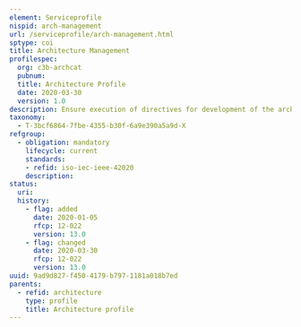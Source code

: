 ```yaml
---
element: Serviceprofile
nispid: arch-management
url: /serviceprofile/arch-management.html
sptype: coi
title: Architecture Management
profilespec:
  org: c3b-archcat
  pubnum: 
  title: Architecture Profile
  date: 2020-03-30
  version: 1.0
description: Ensure execution of directives for development of the architectures, to ensure that the development runs according to these directives, to the expected timetables, to the assigned budgets, and that the architecture satisfies its objectives.
taxonomy:
  - T-3bcf6864-7fbe-4355-b30f-6a9e390a5a9d-X
refgroup:
  - obligation: mandatory
    lifecycle: current
    standards: 
    - refid: iso-iec-ieee-42020
    description: 
status:
  uri: 
  history: 
    - flag: added
      date: 2020-01-05
      rfcp: 12-022
      version: 13.0
    - flag: changed
      date: 2020-03-30
      rfcp: 12-022
      version: 13.0
uuid: 9ad9d827-f450-4179-b797-1181a018b7ed
parents:
  - refid: architecture
    type: profile
    title: Architecture profile
---
```

